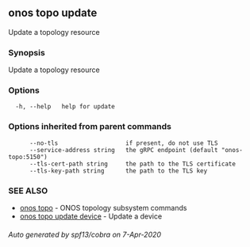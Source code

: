 ## onos topo update

Update a topology resource

### Synopsis

Update a topology resource

### Options

```
  -h, --help   help for update
```

### Options inherited from parent commands

```
      --no-tls                   if present, do not use TLS
      --service-address string   the gRPC endpoint (default "onos-topo:5150")
      --tls-cert-path string     the path to the TLS certificate
      --tls-key-path string      the path to the TLS key
```

### SEE ALSO

* [onos topo](onos_topo.md)	 - ONOS topology subsystem commands
* [onos topo update device](onos_topo_update_device.md)	 - Update a device

###### Auto generated by spf13/cobra on 7-Apr-2020
